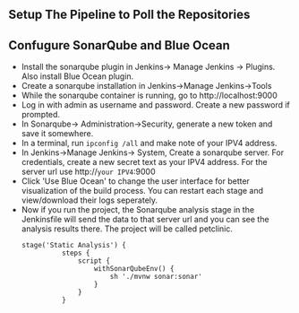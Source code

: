 ## Setup The Pipeline to Poll the Repositories
## Confugure SonarQube and Blue Ocean
- Install the sonarqube plugin in Jenkins-> Manage Jenkins -> Plugins. Also install Blue Ocean plugin.
- Create a sonarqube installation in Jenkins->Manage Jenkins->Tools
- While the sonarqube container is running, go to http://localhost:9000
- Log in with admin as username and password. Create a new password if prompted.
- In Sonarqube-> Administration->Security, generate a new token and save it somewhere.
- In a terminal, run `ipconfig /all` and make note of your IPV4 address.
- In Jenkins->Manage Jenkins-> System, Create a sonarqube server. For credentials, create a new secret text as your IPV4 address. For the server url use http://`your IPV4`:9000
- Click 'Use Blue Ocean' to change the user interface for better visualization of the build process. You can restart each stage and view/download their logs seperately. 
- Now if you run the project, the Sonarqube analysis stage in the Jenkinsfile  will send the data to that server url and you can see the analysis results there. The project will be called petclinic.
  ```
  stage('Static Analysis') {
            steps {
                script {
                    withSonarQubeEnv() {
                        sh './mvnw sonar:sonar'
                    }
                }
            }
  ```
